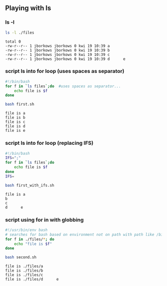 ## Playing with ls
### ls -l
```bash
ls -l ./files
```
```
total 0
-rw-r--r-- 1 jborkows jborkows 0 kwi 19 10:39 a
-rw-r--r-- 1 jborkows jborkows 0 kwi 19 10:39 b
-rw-r--r-- 1 jborkows jborkows 0 kwi 19 10:39 c
-rw-r--r-- 1 jborkows jborkows 0 kwi 19 10:39 d      e
```
### script ls into for loop (uses spaces as separator)
```bash
#!/bin/bash
for f in `ls files`;do  #uses spaces as separator...
	echo file is $f
done
```
```bash
bash first.sh
```
```
file is a
file is b
file is c
file is d
file is e
```
### script ls into for loop (replacing IFS)
```bash
#!/bin/bash
IFS=";"
for f in `ls files`;do 
	echo file is $f
done
IFS=

```
```bash
bash first_with_ifs.sh
```
```
file is a
b
c
d      e
```
### script using for in with globbing
```bash
#!/usr/bin/env bash 
# searches for bash based on environment not on path with path like /bin/bash
for f in ./files/*; do 
	echo "file is $f"
done
```
```bash
bash second.sh
```
```
file is ./files/a
file is ./files/b
file is ./files/c
file is ./files/d      e
```
